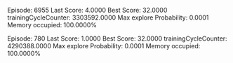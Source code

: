 Episode: 6955 Last Score: 4.0000 Best Score: 32.0000 trainingCycleCounter: 3303592.0000 Max explore Probability: 0.0001 Memory occupied: 100.0000%

Episode: 780 Last Score: 1.0000 Best Score: 32.0000 trainingCycleCounter: 4290388.0000 Max explore Probability: 0.0001 Memory occupied: 100.0000%